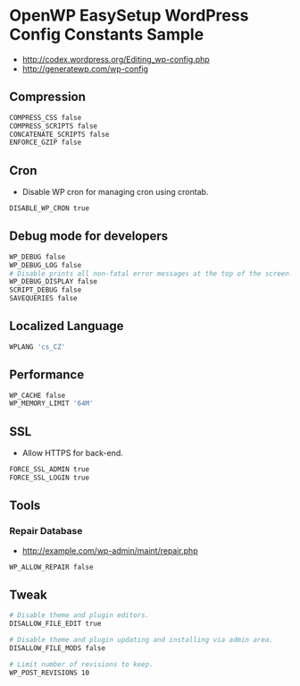 # OpenWP EasySetup WordPress Config Constants Sample

- http://codex.wordpress.org/Editing_wp-config.php
- http://generatewp.com/wp-config

## Compression

```sh
COMPRESS_CSS false
COMPRESS_SCRIPTS false
CONCATENATE_SCRIPTS false
ENFORCE_GZIP false
```

## Cron

- Disable WP cron for managing cron using crontab.

```sh
DISABLE_WP_CRON true
```

## Debug mode for developers

```sh
WP_DEBUG false
WP_DEBUG_LOG false
# Disable prints all non-fatal error messages at the top of the screen.
WP_DEBUG_DISPLAY false
SCRIPT_DEBUG false
SAVEQUERIES false
```

## Localized Language

```sh
WPLANG 'cs_CZ'
```

## Performance

```sh
WP_CACHE false
WP_MEMORY_LIMIT '64M'
```

## SSL

- Allow HTTPS for back-end.

```sh
FORCE_SSL_ADMIN true
FORCE_SSL_LOGIN true
```

## Tools

### Repair Database

- http://example.com/wp-admin/maint/repair.php

```sh
WP_ALLOW_REPAIR false
```

## Tweak

```sh
# Disable theme and plugin editors.
DISALLOW_FILE_EDIT true

# Disable theme and plugin updating and installing via admin area.
DISALLOW_FILE_MODS false

# Limit number of revisions to keep.
WP_POST_REVISIONS 10
```

